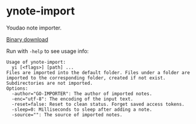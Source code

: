 ynote-import
============

Youdao note importer.

[Binary download](https://github.com/daviddengcn/ynote-import/wiki/Binary)

Run with <code>-help</code> to see usage info:

```
Usage of ynote-import:
  yi [<flags>] [path] ...
Files are imported into the default folder. Files under a folder are imported to the corresponding folder, created if not exist. Subdirectories are not imported.
Options:
  -author="GO-IMPORTER": The author of imported notes.
  -enc="utf-8": The encoding of the input text.
  -reset=false: Reset to clean status. Forget saved access tokens.
  -sleep=0: Milliseconds to sleep after adding a note.
  -source="": The source of imported notes.
```
